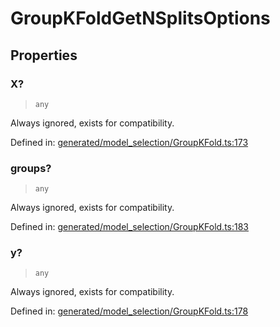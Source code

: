# GroupKFoldGetNSplitsOptions

## Properties

### X?

> `any`

Always ignored, exists for compatibility.

Defined in:  [generated/model\_selection/GroupKFold.ts:173](https://github.com/transitive-bullshit/scikit-learn-ts/blob/122b3c0/packages/sklearn/src/generated/model_selection/GroupKFold.ts#L173)

### groups?

> `any`

Always ignored, exists for compatibility.

Defined in:  [generated/model\_selection/GroupKFold.ts:183](https://github.com/transitive-bullshit/scikit-learn-ts/blob/122b3c0/packages/sklearn/src/generated/model_selection/GroupKFold.ts#L183)

### y?

> `any`

Always ignored, exists for compatibility.

Defined in:  [generated/model\_selection/GroupKFold.ts:178](https://github.com/transitive-bullshit/scikit-learn-ts/blob/122b3c0/packages/sklearn/src/generated/model_selection/GroupKFold.ts#L178)
